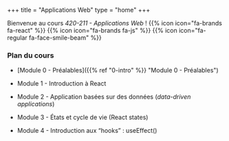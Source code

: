 +++
title = "Applications Web"
type = "home"
+++

Bienvenue au cours *420-211 - Applications Web* ! {{% icon icon="fa-brands fa-react" %}} {{% icon icon="fa-brands fa-js" %}} {{% icon icon="fa-regular fa-face-smile-beam" %}} 


### Plan du cours

+ [Module 0 - Préalables]({{% ref "0-intro" %}} "Module 0 - Préalables")

+ Module 1 - Introduction à React

+ Module 2 - Application basées sur des données (*data-driven applications*)

+ Module 3 - États et cycle de vie (React states)

+ Module 4 -  Introduction aux “hooks” : useEffect()
